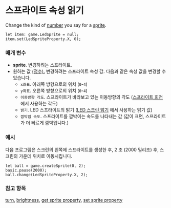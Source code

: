 # 스프라이트 속성 읽기

Change the kind of [number](/reference/types/number) you say for a [sprite](/reference/game/create-sprite).

```sig
let item: game.LedSprite = null;
item.set(LedSpriteProperty.X, 0);
```

### 매개 변수

* **sprite**. 변경하려는 스프라이트.
* 원하는 값 [(정수).](/reference/types/number) 변경하려는 스프라이트 속성 값. 다음과 같은 속성 값을 변경할 수 있습니다. 
    * `x좌표`. 아래쪽 방향으로의 위치 (`0`-`4`)
    * `y좌표`. 오른쪽 방향으로의 위치 (`0`-`4`)
    * `이동방향 각도`. 스프라이트가 바라보고 있는 이동방향의 각도 ([스프라이트 회전](/reference/game/turn) 에서 사용하는 각도)
    * `밝기`. LED 스프라이트의 밝기 ([LED 스크린 밝기](/reference/led/brightness) 에서 사용하는 밝기 값)
    * `깜박임 속도`. 스프라이트를 깜박이는 속도를 나타내는 값 (값이 크면, 스프라이트가 더 빠르게 깜박입니다.)

### 예시

다음 프로그램은 스크린의 왼쪽에 스프라이트를 생성한 후, 2 초 (2000 밀리초) 후, 스크린의 가운데 위치로 이동시킵니다.

```blocks
let ball = game.createSprite(0, 2);
basic.pause(2000);
ball.change(LedSpriteProperty.X, 2);
```

### 참고 항목

[turn](/reference/game/turn), [brightness](/reference/led/brightness), [get sprite property](/reference/game/get-sprite-property), [set sprite property](/reference/game/set-sprite-property)